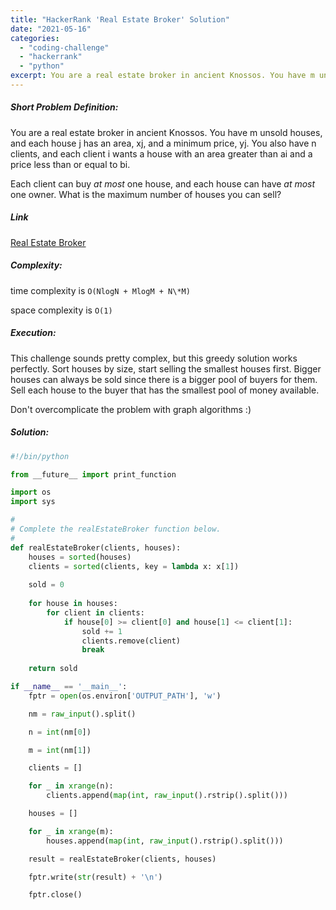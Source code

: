 ```yaml
---
title: "HackerRank 'Real Estate Broker' Solution"
date: "2021-05-16"
categories: 
  - "coding-challenge"
  - "hackerrank"
  - "python"
excerpt: You are a real estate broker in ancient Knossos. You have m unsold houses, and each house j has an area, xj, and a minimum price, yj. You also have n clients, and each client i wants a house with an area greater than ai and a price less than or equal to bi. Each client can buy at most one house, and each house can have at most one owner. What is the maximum number of houses you can sell?
---
```


##### Short Problem Definition:

You are a real estate broker in ancient Knossos. You have m unsold houses, and each house j has an area, xj, and a minimum price, yj. You also have n clients, and each client i wants a house with an area greater than ai and a price less than or equal to bi.

Each client can buy _at most_ one house, and each house can have _at most_ one owner. What is the maximum number of houses you can sell?

##### Link

[Real Estate Broker](https://www.hackerrank.com/challenges/real-estate-broker/problem)

##### Complexity:

time complexity is `O(NlogN + MlogM + N\*M)`

space complexity is `O(1)`

##### Execution:

This challenge sounds pretty complex, but this greedy solution works perfectly. Sort houses by size, start selling the smallest houses first. Bigger houses can always be sold since there is a bigger pool of buyers for them. Sell each house to the buyer that has the smallest pool of money available.

Don't overcomplicate the problem with graph algorithms :)

##### Solution:

```python
#!/bin/python

from __future__ import print_function

import os
import sys

#
# Complete the realEstateBroker function below.
#
def realEstateBroker(clients, houses):
    houses = sorted(houses)
    clients = sorted(clients, key = lambda x: x[1])
    
    sold = 0
    
    for house in houses:
        for client in clients:
            if house[0] >= client[0] and house[1] <= client[1]:
                sold += 1
                clients.remove(client)
                break
    
    return sold

if __name__ == '__main__':
    fptr = open(os.environ['OUTPUT_PATH'], 'w')

    nm = raw_input().split()

    n = int(nm[0])

    m = int(nm[1])

    clients = []

    for _ in xrange(n):
        clients.append(map(int, raw_input().rstrip().split()))

    houses = []

    for _ in xrange(m):
        houses.append(map(int, raw_input().rstrip().split()))

    result = realEstateBroker(clients, houses)

    fptr.write(str(result) + '\n')

    fptr.close()
```
